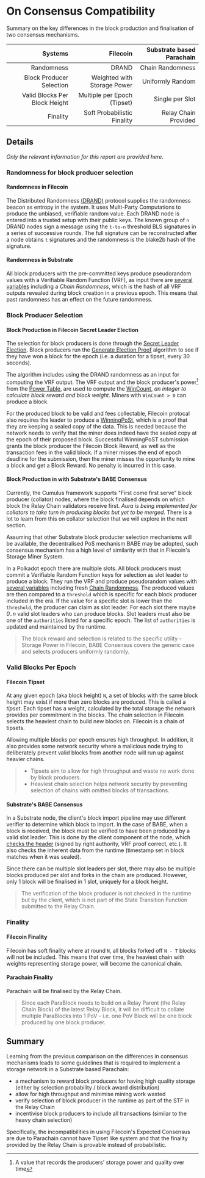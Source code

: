 # On Consensus Compatibility

Summary on the key differences in the block production and finalisation of two consensus mechanisms.

| Systems | Filecoin | Substrate based Parachain |
| --: | --: | --: |
| Randomness | DRAND | Chain Randomness |
| Block Producer Selection | Weighted with Storage Power | Uniformly Random |
| Valid Blocks Per Block Height | Multiple per Epoch (Tipset) | Single per Slot |
| Finality | Soft Probabilistic Finality | Relay Chain Provided |

## Details

_Only the relevant information for this report are provided here._

### Randomness for block producer selection

#### Randomness in Filecoin

The Distributed Randomness [(DRAND)] protocol supplies the randomness beacon as entropy in the system.
It uses Multi-Party Computations to produce the unbiased, verifiable random value.
Each DRAND node is entered into a trusted setup with their public keys.
The known group of `n` DRAND nodes sign a message using the `t-to-n` threshold BLS signatures in a series of successive rounds.
The full signature can be reconstructed after a node obtains `t` signatures and the randomness is the blake2b hash of the signature.

#### Randomness in Substrate

All block producers with the pre-committed keys produce pseudorandom values with a Verifiable Random Function (VRF), as input there are [several variables] including a *Chain Randomness*, which is the hash of all VRF outputs revealed during block creation in a previous epoch. This means that past randomness has an effect on the future randomness.

### Block Producer Selection

#### Block Production in Filecoin Secret Leader Election

The selection for block producers is done through the [Secret Leader Election].
Block producers run the [Generate Election Proof] algorithm to see if they have won a block for the epoch (i.e. a duration for a tipset, every 30 seconds).

The algorithm includes using the DRAND randomness as an input for computing the VRF output.
The VRF output and the block producer's power[^2] from the [Power Table], are used to compute the [WinCount], _an integer to calculate block reward and block weight_.
Miners with `WinCount > 0` can produce a block.

For the produced block to be valid and fees collectable, Filecoin protocal also requires the leader to produce a [WinningPoSt], which is a proof that they are keeping a sealed copy of the data.
This is needed because the network needs to verify that the miner does indeed have the sealed copy at the epoch of their proposed block.
Successful WinningPoST submission grants the block producer the Filecoin Block Reward, as well as the transaction fees in the valid block.
If a miner misses the end of epoch deadline for the submission, then the miner misses the opportunity to mine a block and get a Block Reward. No penalty is incurred in this case.

[^2]: A value that records the producers' storage power and quality over time

#### Block Production in with Substrate's BABE Consensus

Currently, the Cumulus framework supports "First come first serve" block producer (collator) nodes, where the block finalised depends on which block the Relay Chain validators receive first.
_Aura is being implemented for collators to take turn in producing blocks but yet to be merged._ There is a lot to learn from this on collator selection that we will explore in the next section.
<!-- koivunej: I think emphasized Aura refers to https://github.com/paritytech/cumulus/commits/bkchr-aura-the-long-way but it isn't merged yet? -->
<!-- Whalelephant: keeping this comment here as it is valid until it is not -->

Assuming that other Substrate block producter selection mechanisms will be available, the decentralised PoS mechanism BABE may be adopted, such consensus mechanism has a high level of similarity with that in Filecoin's Storage Miner System.

In a Polkadot epoch there are multiple slots.
All block producers must commit a Verifiable Random Function keys for selection as slot leader to produce a block.
They run the VRF and produce pseudorandom values with [several variables] including fresh [Chain Randomness].
The produced values are then compared to a `threshold` which is specific for each block producer included in the era.
If the value for a specific slot is lower than the `threshold`, the producer can claim as slot leader.
For each slot there maybe _0..n_ valid slot leaders who can produce blocks.
Slot leaders must also be one of the `authorities` listed for a specific epoch.
The list of `authorities` is updated and maintained by the runtime.  

> The block reward and selection is related to the specific utility - Storage Power in Filecoin, BABE Consensus covers the generic case and selects producers uniformly randomly.

### Valid Blocks Per Epoch

#### Filecoin Tipset

At any given epoch (aka block height) `N`, a set of blocks with the same block height may exist if more than zero blocks are produced.
This is called a _tipset_.
Each tipset has a weight, calculated by the total storage the network provides per commitment in the blocks.
The chain selection in Filecoin selects the heaviest chain to build new blocks on.
Filecoin is a chain of tipsets.

Allowing multiple blocks per epoch ensures high throughput.
In addition, it also provides some network security where a malicious node trying to deliberately prevent valid blocks from another node will run up against heavier chains.
<!-- Whalelephant: What about transactions that uncommit storage? -->

> - Tipsets aim to allow for high throughput and waste no work done by block producers.
> - Heaviest chain selection helps network security by preventing selection of chains with omitted blocks of transactions.

#### Substrate's BABE Consensus

In a Substrate node, the client's block import pipeline may use different verifier to determine which block to import.
In the case of BABE, when a block is received, the block must be verified to have been produced by a valid slot leader.
This is done by the client component of the node, which [checks the header] (signed by right authority, VRF proof correct, etc.).
It also checks the inherent data from the runtime (timestamp set in block matches when it was sealed).

Since there can be multiple slot leaders per slot, there may also be multiple blocks produced per slot and forks in the chain are produced.
However, only 1 block will be finalised in 1 slot, uniquely for a block height.

> The verification of the block producer is not checked in the runtime but by the client, which is not part of the State Transition Function submitted to the Relay Chain.

### Finality

#### Filecoin Finality

Filecoin has soft finality where at round `N`, all blocks forked off `N - T` blocks will not be included.
This means that over time, the heaviest chain with weights representing storage power, will become the canonical chain.

#### Parachain Finality

Parachain will be finalised by the Relay Chain.

> Since each ParaBlock needs to build on a Relay Parent (the Relay Chain Block) of the latest Relay Block, it will be difficult to collate multiple ParaBlocks into 1 PoV - i.e. one PoV Block will be one block produced by one block producer.

## Summary

Learning from the previous comparison on the differences in consensus mechanisms leads to some guidelines that is required to implement a storage network in a Substrate based Parachain:

- a mechanism to reward block producers for having high quality storage (either by selection probability / block award distribution)
- allow for high throughput and minimise mining work wasted
- verify selection of block producer in the runtime as part of the STF in the Relay Chain
- incentivise block producers to include all transactions (similar to the heavy chain selection)

Specifically, the incompatibilities in using Filecoin's Expected Consensus are due to Parachain cannot have Tipset like system and that the finality provided by the Relay Chain is provable instead of probabilistic.

[Generate Election Proof]: https://spec.filecoin.io/#section-algorithms.expected_consensus.generateelectionproof
[Power Table]: https://spec.filecoin.io/#section-systems.filecoin_blockchain.storage_power_consensus.storage_power_actor.the-power-table
[WinningPoSt]: https://spec.filecoin.io/#section-algorithms.pos.post.winningpost
[several variables]: https://github.com/paritytech/substrate/blob/master/client/consensus/babe/src/authorship.rs#L232
[checks the header]: https://github.com/paritytech/substrate/blob/a107e1f0b394bc61726e73560332f7d714589e2f/client/consensus/babe/src/verification.rs#L160-L202
[Chain Randomness]: #randomness-in-substrate
[(DRAND)]: https://spec.filecoin.io/#section-libraries.drand
[Secret Leader Election]: https://spec.filecoin.io/#section-algorithms.expected_consensus.secret-leader-election
[WinCount]: https://spec.filecoin.io/#section-algorithms.expected_consensus.generateelectionproof
